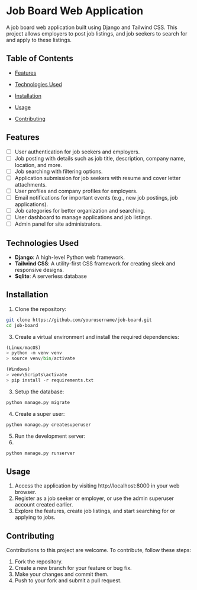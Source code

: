 # Job Board Web Application

A job board web application built using Django and Tailwind CSS. This project allows employers to post job listings, and job seekers to search for and apply to these listings.

## Table of Contents

-   [Features](#features)

-   [Technologies Used](#technologies-used)

-   [Installation](#installation)

-   [Usage](#usage)

-   [Contributing](#contributing)

## Features

- [ ] User authentication for job seekers and employers.
- [ ] Job posting with details such as job title, description, company name, location, and more.
- [ ] Job searching with filtering options.
- [ ] Application submission for job seekers with resume and cover letter attachments.
- [ ] User profiles and company profiles for employers.
- [ ] Email notifications for important events (e.g., new job postings, job applications).
- [ ] Job categories for better organization and searching.
- [ ] User dashboard to manage applications and job listings.
- [ ] Admin panel for site administrators.

## Technologies Used

-   **Django**: A high-level Python web framework.
-   **Tailwind CSS**: A utility-first CSS framework for creating sleek and responsive designs.
-   **Sqlite**: A serverless database

## Installation

1. Clone the repository:

```bash
git clone https://github.com/yourusername/job-board.git
cd job-board
```

3. Create a virtual environment and install the required dependencies:

```python
(Linux/macOS)
> python -m venv venv
> source venv/bin/activate

(Windows)
> venv\Scripts\activate
> pip install -r requirements.txt
```

3. Setup the database:

```bash
python manage.py migrate
```

4. Create a super user:

```bash
python manage.py createsuperuser
```

5. Run the development server:
6.

```bash
python manage.py runserver
```

## Usage

1. Access the application by visiting http://localhost:8000 in your web browser.
2. Register as a job seeker or employer, or use the admin superuser account created earlier.
3. Explore the features, create job listings, and start searching for or applying to jobs.

## Contributing

Contributions to this project are welcome. To contribute, follow these steps:

1. Fork the repository.
2. Create a new branch for your feature or bug fix.
3. Make your changes and commit them.
4. Push to your fork and submit a pull request.
